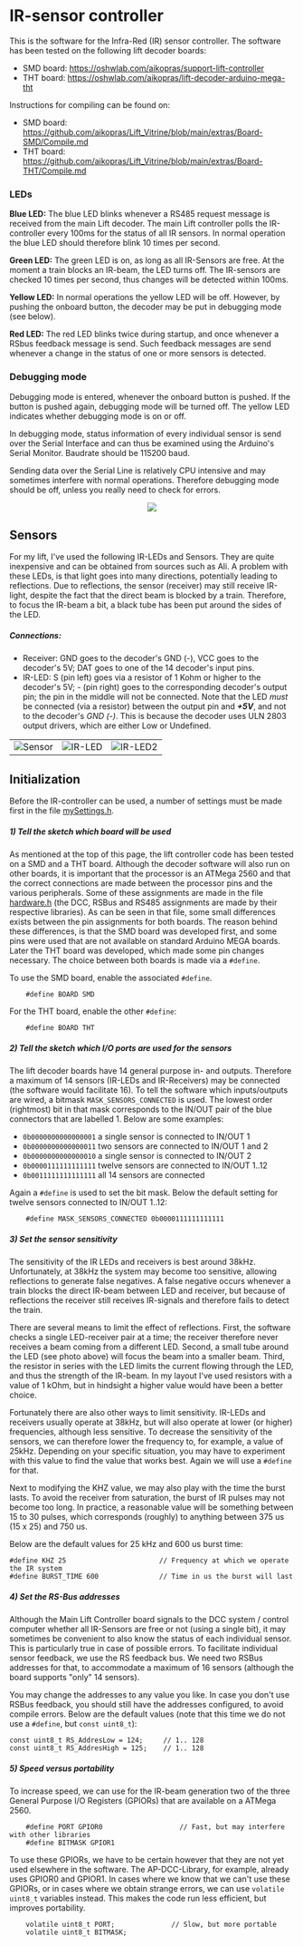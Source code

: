 # <a name="IR controller"></a>IR-sensor controller #

This is the software for the Infra-Red (IR) sensor controller.
The software has been tested on the following lift decoder boards:
  - SMD board: https://oshwlab.com/aikopras/support-lift-controller
  - THT board: https://oshwlab.com/aikopras/lift-decoder-arduino-mega-tht

Instructions for compiling can be found on:
  - SMD board: https://github.com/aikopras/Lift_Vitrine/blob/main/extras/Board-SMD/Compile.md
  - THT board: https://github.com/aikopras/Lift_Vitrine/blob/main/extras/Board-THT/Compile.md

### LEDs ###
**Blue LED:** The blue LED blinks whenever a RS485 request message is received from the main Lift decoder. The main Lift controller polls the IR-controller every 100ms for the status of all IR sensors. In normal operation the blue LED should therefore blink 10 times per second.

**Green LED:** The green LED is on, as long as all IR-Sensors are free. At the moment a train blocks an IR-beam, the LED turns off. The IR-sensors are checked 10 times per second, thus changes will be detected within 100ms.

**Yellow LED:** In normal operations the yellow LED will be off. However, by pushing the onboard button, the decoder may be put in debugging mode (see below).

**Red LED:** The red LED blinks twice during startup, and once whenever a RSbus feedback message is send. Such feedback messages are send whenever a change in the status of one or more sensors is detected.

### Debugging mode ###
Debugging mode is entered, whenever the onboard button is pushed. If the button is pushed again, debugging mode will be turned off. The yellow LED indicates whether debugging mode is on or off.

In debugging mode, status information of every individual sensor is send over the Serial Interface and can thus be examined using the Arduino's Serial Monitor. Baudrate should be 115200 baud.

Sending data over the Serial Line is relatively CPU intensive and may sometimes interfere with normal operations. Therefore debugging mode should be off, unless you really need to check for errors.
<center><img src="Figures/DebuggingMode.png"></center>


## Sensors ##
For my lift, I've used the following IR-LEDs and Sensors. They are quite inexpensive and can be obtained from sources such as Ali. A problem with these LEDs, is that light goes into many directions, potentially leading to reflections. Due to reflections, the sensor (receiver) may still receive IR-light, despite the fact that the direct beam is blocked by a train. Therefore, to focus the IR-beam a bit, a black tube has been put around the sides of the LED.

##### Connections: #####
  - Receiver: GND goes to the decoder's GND (-), VCC goes to the decoder's 5V; DAT goes to one of the 14 decoder's input pins.
  - IR-LED: S (pin left) goes via a resistor of 1 Kohm or higher to the decoder's 5V; - (pin right) goes to the corresponding decoder's output pin; the pin in the middle will not be connected. Note that the LED *must* be connected (via a resistor) between the output pin and ***+5V***, and not to the decoder's *GND (-)*. This is because the decoder uses ULN 2803 output drivers, which are either Low or Undefined.

<table><tr>
<td> <img src="Figures/IR-Sensor.jpeg" alt="Sensor" "/> </td>
<td> <img src="Figures/IR-LED.jpeg" alt="IR-LED" "/> </td>
<td> <img src="Figures/IR-LED2.jpeg" alt="IR-LED2" "/> </td>
</tr></table>


## Initialization ##
Before the IR-controller can be used, a number of settings must be made first in the file [mySettings.h](mySettings.h).

##### 1) Tell the sketch which board will be used #####
As mentioned at the top of this page, the lift controller code has been tested on a SMD and a THT board. Although the decoder software will also run on other boards, it is important that the processor is an ATMega 2560 and that the correct connections are made between the processor pins and the various peripherals. Some of these assignments are made in the file [hardware.h](hardware.h) (the DCC, RSBus and RS485 assignments are made by their respective libraries). As can be seen in that file, some small differences exists between the pin assignments for both boards. The reason behind these differences, is that the SMD board  was developed first, and some pins were used that are not available on standard Arduino MEGA boards. Later the THT board was developed, which made some pin changes necessary. The choice between both boards is made via a `#define`.

To use the SMD board, enable the associated `#define`.
```
    #define BOARD SMD
```
For the THT board, enable the other `#define`:
```
    #define BOARD THT
```
##### 2) Tell the sketch which I/O ports are used for the sensors #####
The lift decoder boards have 14 general purpose in- and outputs. Therefore a maximum of 14 sensors (IR-LEDs and IR-Receivers) may be connected (the software would facilitate 16). To tell the software which inputs/outputs are wired, a bitmask `MASK_SENSORS_CONNECTED` is used. The lowest order (rightmost) bit in that mask corresponds to the IN/OUT pair of the blue connectors that are labelled 1. Below are some examples:
 - `0b0000000000000001` a single sensor is connected to IN/OUT 1
 - `0b0000000000000011` two sensors are connected to IN/OUT 1 and 2
 - `0b0000000000000010` a single sensor is connected to IN/OUT 2
 - `0b0000111111111111` twelve sensors are connected to IN/OUT 1..12
 - `0b0011111111111111` all 14 sensors are connected

Again a `#define` is used to set the bit mask. Below the default setting for twelve sensors connected to IN/OUT 1..12:
```
    #define MASK_SENSORS_CONNECTED 0b0000111111111111
```

##### 3) Set the sensor sensitivity #####
The sensitivity of the IR LEDs and receivers is best around 38kHz. Unfortunately, at 38kHz the system may become too sensitive, allowing reflections to generate false negatives. A false negative occurs whenever a train blocks the direct IR-beam between LED and receiver, but because of reflections the receiver still receives IR-signals and therefore fails to detect the train.

There are several means to limit the effect of reflections. First, the software checks a single LED-receiver pair at a time; the receiver therefore never receives a beam coming from a different LED. Second, a small tube around the LED (see photo above) will focus the beam into a smaller beam. Third, the resistor in series with the LED limits the current flowing through the LED, and thus the strength of the IR-beam. In my layout I've used resistors with a value of 1 kOhm, but in hindsight a higher value would have been a better choice.

Fortunately there are also other ways to limit sensitivity. IR-LEDs and receivers usually operate at 38kHz, but will also operate at lower (or higher) frequencies, although less sensitive. To decrease the sensitivity of the sensors, we can therefore lower the frequency to, for example, a value of 25kHz. Depending on your specific situation, you may have to experiment with this value to find the value that works best. Again we will use a `#define` for that.

Next to modifying the KHZ value, we may also play with the time the burst lasts. To avoid the receiver from saturation, the burst of IR pulses may not become too long. In practice, a reasonable value will be something between 15 to 30 pulses, which corresponds (roughly) to anything between 375 us (15 x 25) and 750 us.

Below are the default values for 25 kHz and 600 us burst time:
```
#define KHZ 25                       // Frequency at which we operate the IR system
#define BURST_TIME 600               // Time in us the burst will last
```

##### 4) Set the RS-Bus addresses #####
Although the Main Lift Controller board signals to the DCC system / control computer whether all IR-Sensors are free or not (using a single bit), it may sometimes be convenient to also know the status of each individual sensor. This is particularly true in case of possible errors.  To facilitate individual sensor feedback, we use the RS feedback bus. We need two RSBus addresses for that, to accommodate a maximum of 16 sensors (although the board supports "only" 14 sensors).

You may change the addresses to any value you like. In case you don't use RSBus feedback, you should still have the addresses configured, to avoid compile errors. Below are the default values (note that this time we do not use a `#define`, but `const uint8_t`):
```
const uint8_t RS_AddresLow = 124;     // 1.. 128
const uint8_t RS_AddresHigh = 125;    // 1.. 128
```

##### 5) Speed versus portability #####
To increase speed, we can use for the IR-beam generation two of the three General Purpose I/O Registers (GPIORs) that are available on a ATMega 2560.
```
    #define PORT GPIOR0                   // Fast, but may interfere with other libraries
    #define BITMASK GPIOR1                 
```
To use these GPIORs, we have to be certain however that they are not yet used elsewhere in the software. The AP-DCC-Library, for example, already uses GPIOR0 and GPIOR1. In cases where we know that we can't use these GPIORs, or in cases where we obtain strange errors, we can use `volatile uint8_t` variables instead. This makes the code run less efficient, but improves portability.

```
    volatile uint8_t PORT;              // Slow, but more portable
    volatile uint8_t BITMASK;
```

